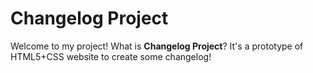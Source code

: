 # Changelog Project

Welcome to my project! What is **Changelog Project**? It's a prototype of HTML5+CSS website to create some changelog!
